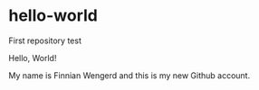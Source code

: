 # hello-world
First repository test

Hello, World!

My name is Finnian Wengerd and this is my new Github account. 
